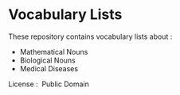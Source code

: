 # Vocabulary Lists

These repository contains vocabulary lists about&nbsp;:

- Mathematical Nouns
- Biological Nouns
- Medical Diseases

License&nbsp;: &nbsp;Public Domain
